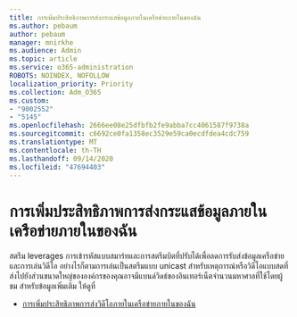 ```yaml
---
title: การเพิ่มประสิทธิภาพการส่งกระแสข้อมูลภายในเครือข่ายภายในของฉัน
ms.author: pebaum
author: pebaum
manager: mnirkhe
ms.audience: Admin
ms.topic: article
ms.service: o365-administration
ROBOTS: NOINDEX, NOFOLLOW
localization_priority: Priority
ms.collection: Adm_O365
ms.custom:
- "9002552"
- "5145"
ms.openlocfilehash: 2666ee08e25dfbfb2fe9abba7cc4061587f9738a
ms.sourcegitcommit: c6692ce0fa1358ec3529e59ca0ecdfdea4cdc759
ms.translationtype: MT
ms.contentlocale: th-TH
ms.lasthandoff: 09/14/2020
ms.locfileid: "47694403"
---
```

# <a name="optimizing-stream-within-my-local-network"></a>การเพิ่มประสิทธิภาพการส่งกระแสข้อมูลภายในเครือข่ายภายในของฉัน

สตรีม leverages การเข้ารหัสแบบสมาร์ทและการสตรีมบิตที่ปรับได้เพื่อลดการรับส่งข้อมูลเครือข่ายและการเล่นวิดีโอ อย่างไรก็ตามการเล่นเป็นสตรีมแบบ unicast สำหรับเหตุการณ์หรือวิดีโอแบบสดที่ส่งไปยังส่วนขนาดใหญ่ขององค์กรของคุณอาจมีแบนด์วิดธ์ของอินเทอร์เน็ตจำนวนมหาศาลที่ใช้โดยผู้ชม สำหรับข้อมูลเพิ่มเติม ให้ดูที่

- [การเพิ่มประสิทธิภาพการส่งวิดีโอภายในเครือข่ายภายในของฉัน](https://docs.microsoft.com/stream/network-overview#optimizing-video-delivery-within-my-local-network)

